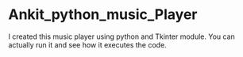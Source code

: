 # Ankit_python_music_Player
I created this music player using python and Tkinter module. You can actually run it and see how it executes the code.
